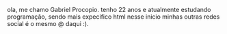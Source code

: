 ola, me chamo Gabriel Procopio. 
tenho 22 anos e atualmente estudando programação, sendo mais expecifico html nesse inicio
minhas outras redes social é o mesmo @ daqui :). 
